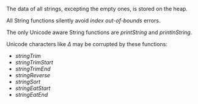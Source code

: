 
The data of all strings, excepting the empty ones, is stored on the heap.

All String functions silently avoid *index out-of-bounds* errors.

The only Unicode aware String functions are *printString* and *printlnString*.

Unicode characters like *∆* may be corrupted by these functions:
- *stringTrim*
- *stringTrimStart*
- *stringTrimEnd*
- *stringReverse* 
- *stringSort*
- *stringEatStart*
- *stringEatEnd*
